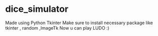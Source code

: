 # dice_simulator
Made using Python Tkinter 
Make sure to install necessary package like tkinter , random ,ImageTk
Now u can play LUDO :)
